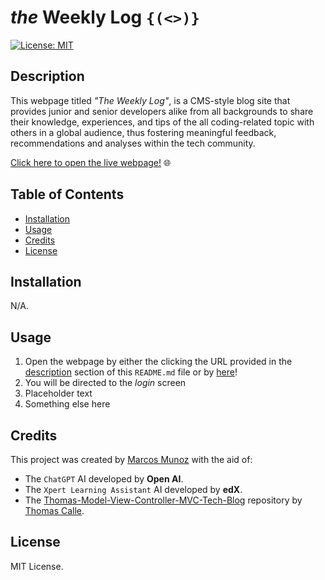 # _the_ Weekly Log `{(<>)}`

[![License: MIT](https://img.shields.io/badge/License-MIT-blue.svg)](https://opensource.org/licenses/MIT)

## Description

This webpage titled _"The Weekly Log"_, is a CMS-style blog site that provides junior and senior developers alike from all backgrounds to share their knowledge, experiences, and tips of the all coding-related topic  with others in a global audience, thus fostering meaningful feedback, recommendations and analyses within the tech community.

[Click here to open the live webpage!](https://the-weekly-log-7ca1ef8a58cb.herokuapp.com) 🌐

## Table of Contents

* [Installation](#installation)
* [Usage](#usage)
* [Credits](#credits)
* [License](#license)

## Installation

N/A.

## Usage

1. Open the webpage by either the clicking the URL provided in the [description](#description) section of this `README.md` file or by [here](https://the-weekly-log-7ca1ef8a58cb.herokuapp.com)!
2. You will be directed to the _login_ screen
3. Placeholder text
4. Something else here

## Credits

This project was created by [Marcos Munoz](https://github.com/marcusmr15) with the aid of:

* The `ChatGPT` AI developed by __Open AI__.
* The `Xpert Learning Assistant` AI developed by __edX__.
* The [Thomas-Model-View-Controller-MVC-Tech-Blog](https://github.com/ThomasCalle/Thomas-Model-View-Controller-MVC-Tech-Blog) repository by [Thomas Calle](https://github.com/ThomasCalle).

## License

MIT License.
